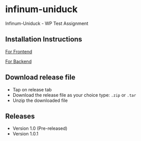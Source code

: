 # infinum-uniduck
Infinum-Uniduck - WP Test Assignment

## Installation Instructions
[For Frontend](https://github.com/rabinrai44/infinum-uniduck/blob/dev/frontend/README.md)

[For Backend](https://github.com/rabinrai44/infinum-uniduck/blob/dev/backend/README.md)

## Download release file

* Tap on release tab
* Download the release file as your choice type: `.zip` or `.tar`
* Unzip the downloaded file

## Releases
- Version 1.0 (Pre-released)
- Version 1.0.1
